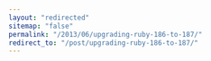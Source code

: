 ```yaml
---
layout: "redirected"
sitemap: "false"
permalink: "/2013/06/upgrading-ruby-186-to-187/"
redirect_to: "/post/upgrading-ruby-186-to-187/"
---
```




